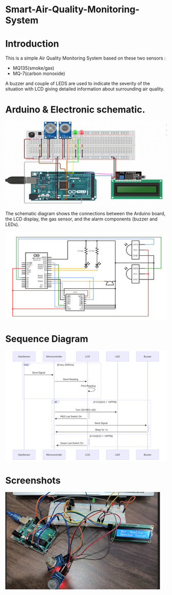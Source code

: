 # Smart-Air-Quality-Monitoring-System

# Introduction
This is a simple Air Quality Monitoring System based on these two sensors :

* MQ135(smoke/gas)
* MQ-7(carbon monoxide)

A buzzer and couple of LEDS are used to indicate the severity of the situation with LCD giving detailed information about surrounding air quality. 

# Arduino & Electronic schematic.

![alt text](https://github.com/hatstraw/Smart-Air-Quality-Monitoring-System/blob/main/Images/Arduino%20Schematic.png "Arduino Schematics")

The schematic diagram shows the connections between the Arduino board, the LCD 
display, the gas sensor, and the alarm components (buzzer and LEDs). 

![alt text](https://github.com/hatstraw/Smart-Air-Quality-Monitoring-System/blob/main/Images/Electronic%20Schematic.png "Electronic Schematic")

# Sequence Diagram
![alt text](https://github.com/hatstraw/Smart-Air-Quality-Monitoring-System/blob/main/Images/Sequence%20Diagram.png "Seqeunce Diagram")

# Screenshots
![alt text](Images/Example1.png "Exp 1")
